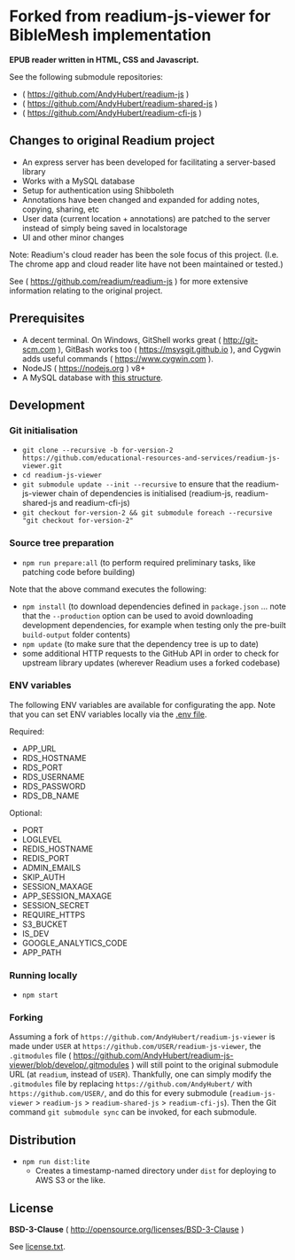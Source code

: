 # Forked from readium-js-viewer for BibleMesh implementation

**EPUB reader written in HTML, CSS and Javascript.**

See the following submodule repositories:
* ( https://github.com/AndyHubert/readium-js )
* ( https://github.com/AndyHubert/readium-shared-js )
* ( https://github.com/AndyHubert/readium-cfi-js )


## Changes to original Readium project
* An express server has been developed for facilitating a server-based library
* Works with a MySQL database
* Setup for authentication using Shibboleth
* Annotations have been changed and expanded for adding notes, copying, sharing, etc
* User data (current location + annotations) are patched to the server instead of simply being saved in localstorage
* UI and other minor changes

Note: Readium's cloud reader has been the sole focus of this project. (I.e. The chrome app and cloud reader lite have not been maintained or tested.)

See ( https://github.com/readium/readium-js ) for more extensive information relating to the original project.


## Prerequisites

* A decent terminal. On Windows, GitShell works great ( http://git-scm.com ), GitBash works too ( https://msysgit.github.io ), and Cygwin adds useful commands ( https://www.cygwin.com ).
* NodeJS ( https://nodejs.org ) v8+
* A MySQL database with [this structure](https://github.com/AndyHubert/readium-js-viewer/blob/master/ReadiumData.sql).


## Development

### Git initialisation

* `git clone --recursive -b for-version-2 https://github.com/educational-resources-and-services/readium-js-viewer.git`
* `cd readium-js-viewer`
* `git submodule update --init --recursive` to ensure that the readium-js-viewer chain of dependencies is initialised (readium-js, readium-shared-js and readium-cfi-js)
* `git checkout for-version-2 && git submodule foreach --recursive "git checkout for-version-2"`


### Source tree preparation

* `npm run prepare:all` (to perform required preliminary tasks, like patching code before building)

Note that the above command executes the following:

* `npm install` (to download dependencies defined in `package.json` ... note that the `--production` option can be used to avoid downloading development dependencies, for example when testing only the pre-built `build-output` folder contents)
* `npm update` (to make sure that the dependency tree is up to date)
* some additional HTTP requests to the GitHub API in order to check for upstream library updates (wherever Readium uses a forked codebase)


### ENV variables

The following ENV variables are available for configurating the app. Note that you can set ENV variables locally via the [.env file](https://github.com/AndyHubert/readium-js-viewer/blob/master/.env).

Required:
* APP_URL
* RDS_HOSTNAME
* RDS_PORT
* RDS_USERNAME
* RDS_PASSWORD
* RDS_DB_NAME

Optional:
* PORT
* LOGLEVEL
* REDIS_HOSTNAME
* REDIS_PORT
* ADMIN_EMAILS
* SKIP_AUTH
* SESSION_MAXAGE
* APP_SESSION_MAXAGE
* SESSION_SECRET
* REQUIRE_HTTPS
* S3_BUCKET
* IS_DEV
* GOOGLE_ANALYTICS_CODE
* APP_PATH


### Running locally

* `npm start`


### Forking

Assuming a fork of `https://github.com/AndyHubert/readium-js-viewer` is made under `USER` at `https://github.com/USER/readium-js-viewer`, the `.gitmodules` file ( https://github.com/AndyHubert/readium-js-viewer/blob/develop/.gitmodules ) will still point to the original submodule URL (at `readium`, instead of `USER`). Thankfully, one can simply modify the `.gitmodules` file by replacing `https://github.com/AndyHubert/` with `https://github.com/USER/`, and do this for every submodule (`readium-js-viewer` > `readium-js` > `readium-shared-js` > `readium-cfi-js`). Then the Git command `git submodule sync` can be invoked, for each submodule.


## Distribution

* `npm run dist:lite`
  * Creates a timestamp-named directory under `dist` for deploying to AWS S3 or the like.


## License

**BSD-3-Clause** ( http://opensource.org/licenses/BSD-3-Clause )

See [license.txt](./license.txt).
